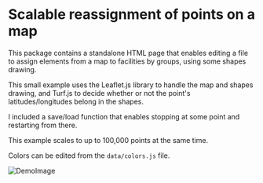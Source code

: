 # Scalable reassignment of points on a map

This package contains a standalone HTML page that enables editing a file to assign elements from a map to facilities by groups, using some shapes drawing.

This small example uses the Leaflet.js library to handle the map and shapes drawing, and Turf.js to decide whether or not the point's latitudes/longitudes belong in the shapes.

I included a save/load function that enables stopping at some point and restarting from there.

This example scales to up to 100,000 points at the same time.

Colors can be edited from the `data/colors.js` file.

![DemoImage](/assets/DemoImage.png)